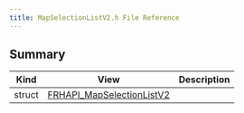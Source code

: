 ```yaml
---
title: MapSelectionListV2.h File Reference
---
```


## Summary
| Kind | View | Description |
|------|------|-------------|
|struct|[FRHAPI_MapSelectionListV2](/unreal-plugins/all/structfrhapi__mapselectionlistv2/#structFRHAPI__MapSelectionListV2)||
